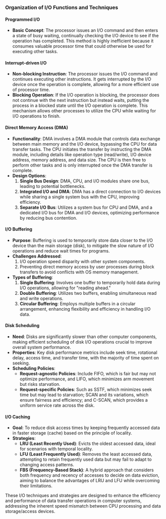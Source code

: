 ### Organization of I/O Functions and Techniques

#### Programmed I/O
- **Basic Concept**: The processor issues an I/O command and then enters a state of busy waiting, continually checking the I/O device to see if the operation has completed. This method is highly inefficient because it consumes valuable processor time that could otherwise be used for executing other tasks.

#### Interrupt-driven I/O
- **Non-blocking Instruction**: The processor issues the I/O command and continues executing other instructions. It gets interrupted by the I/O device once the operation is complete, allowing for a more efficient use of processor time.
- **Blocking Operation**: If the I/O operation is blocking, the processor does not continue with the next instruction but instead waits, putting the process in a blocked state until the I/O operation is complete. This mechanism allows other processes to utilize the CPU while waiting for I/O operations to finish.

#### Direct Memory Access (DMA)
- **Functionality**: DMA involves a DMA module that controls data exchange between main memory and the I/O device, bypassing the CPU for data transfer tasks. The CPU initiates the transfer by instructing the DMA module, including details like operation type (read/write), I/O device address, memory address, and data size. The CPU is then free to perform other tasks and is only interrupted once the DMA transfer is complete.
- **Design Options**:
    1. **Single Bus Design**: DMA, CPU, and I/O modules share one bus, leading to potential bottlenecks.
    2. **Integrated I/O and DMA**: DMA has a direct connection to I/O devices while sharing a single system bus with the CPU, improving efficiency.
    3. **Separate I/O Bus**: Utilizes a system bus for CPU and DMA, and a dedicated I/O bus for DMA and I/O devices, optimizing performance by reducing bus contention.

#### I/O Buffering
- **Purpose**: Buffering is used to temporarily store data closer to the I/O device than the main storage (disk), to mitigate the slow nature of I/O operations and reduce wait times for programs.
- **Challenges Addressed**:
    1. I/O operation speed disparity with other system components.
    2. Preventing direct memory access by user processes during block transfers to avoid conflicts with OS memory management.
- **Types of Buffering**:
    1. **Single Buffering**: Involves one buffer to temporarily hold data during I/O operations, allowing for "reading ahead."
    2. **Double Buffering**: Utilizes two buffers, enabling simultaneous read and write operations.
    3. **Circular Buffering**: Employs multiple buffers in a circular arrangement, enhancing flexibility and efficiency in handling I/O data.

#### Disk Scheduling
- **Need**: Disks are significantly slower than other computer components, making efficient scheduling of disk I/O operations crucial to improve overall system performance.
- **Properties**: Key disk performance metrics include seek time, rotational delay, access time, and transfer time, with the majority of time spent on seeking.
- **Scheduling Policies**:
    - **Request-agnostic Policies**: Include FIFO, which is fair but may not optimize performance, and LIFO, which minimizes arm movement but risks starvation.
    - **Request-specific Policies**: Such as SSTF, which minimizes seek time but may lead to starvation; SCAN and its variations, which ensure fairness and efficiency; and C-SCAN, which provides a uniform service rate across the disk.

#### I/O Caching
- **Goal**: To reduce disk access times by keeping frequently accessed data in faster storage (cache) based on the principle of locality.
- **Strategies**:
    - **LRU (Least Recently Used)**: Evicts the oldest accessed data, ideal for scenarios with temporal locality.
    - **LFU (Least Frequently Used)**: Removes the least accessed data, attempting to retain frequently used data but may fail to adapt to changing access patterns.
    - **FBS (Frequency-Based Stack)**: A hybrid approach that considers both frequency and recency of accesses to decide on data eviction, aiming to balance the advantages of LRU and LFU while overcoming their limitations.

These I/O techniques and strategies are designed to enhance the efficiency and performance of data transfer operations in computer systems, addressing the inherent speed mismatch between CPU processing and data storage/access devices.